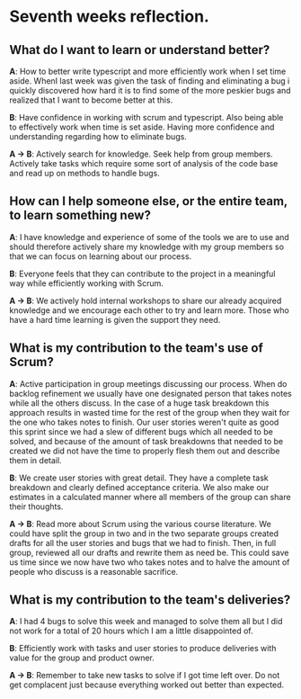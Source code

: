 # Seventh weeks reflection.

## What do I want to learn or understand better?

**A**: How to better write typescript and more efficiently work when I set time aside. WhenI last week was given the task of finding and eliminating a bug i quickly discovered how hard it is to find some of the more peskier bugs and realized that I want to become better at this.

**B**: Have confidence in working with scrum and typescript. Also being able to effectively work when time is set aside. Having more confidence and understanding regarding how to eliminate bugs.

**A -> B**: Actively search for knowledge. Seek help from group members. Actively take tasks which require some sort of analysis of the code base and read up on methods to handle bugs.

## How can I help someone else, or the entire team, to learn something new?

**A**: I have knowledge and experience of some of the tools we are to use and should therefore actively share my knowledge with my group members so that we can focus on learning about our process.

**B**: Everyone feels that they can contribute to the project in a meaningful way while efficiently working with Scrum. 

**A -> B**: We actively hold internal workshops to share our already acquired knowledge and we encourage each other to try and learn more. Those who have a hard time learning is given the support they need.

## What is my contribution to the team's use of Scrum?

**A**: Active participation in group meetings discussing our process. When do backlog refinement we usually have one designated person that takes notes while all the others discuss. In the case of a huge task breakdown this approach results in wasted time for the rest of the group when they wait for the one who takes notes to finish. Our user stories weren't quite as good this sprint since we had a slew of different bugs which all needed to be solved, and because of the amount of task breakdowns that needed to be created we did not have the time to properly flesh them out and describe them in detail. 

**B**: We create user stories with great detail. They have a complete task breakdown and clearly defined acceptance criteria. We also make our estimates in a calculated manner where all members of the group can share their thoughts.

**A -> B**: Read more about Scrum using the various course literature. We could have split the group in two and in the two separate groups created drafts for all the user stories and bugs that we had to finish. Then, in full group, reviewed all our drafts and rewrite them as need be. This could save us time since we now have two who takes notes and to halve the amount of people who discuss is a reasonable sacrifice.

## What is my contribution to the team's deliveries?

**A**: I had 4 bugs to solve this week and managed to solve them all but I did not work for a total of 20 hours which I am a little disappointed of.

**B**: Efficiently work with tasks and user stories to produce deliveries with value for the group and product owner.

**A -> B**: Remember to take new tasks to solve if I got time left over. Do not get complacent just because everything worked out better than expected.
